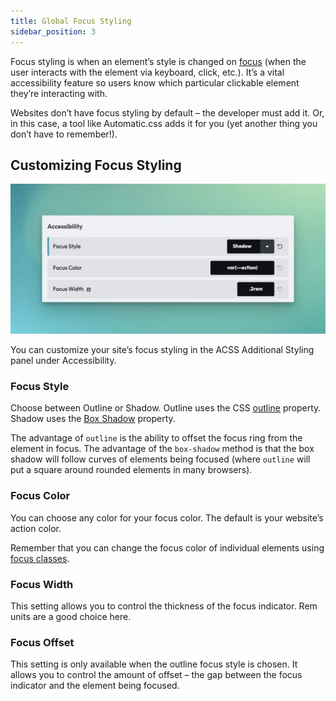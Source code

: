 ```yaml
---
title: Global Focus Styling
sidebar_position: 3
---
```


Focus styling is when an element’s style is changed on [focus](https://developer.mozilla.org/en-US/docs/Web/CSS/:focus) (when the user interacts with the element via keyboard, click, etc.). It’s a vital accessibility feature so users know which particular clickable element they’re interacting with.

Websites don’t have focus styling by default – the developer must add it. Or, in this case, a tool like Automatic.css adds it for you (yet another thing you don’t have to remember!).

## Customizing Focus Styling

![ACSS Focus Styling Panel](img/CleanShot-2023-08-15-at-09.34.12@2x-1024x487.webp)

You can customize your site’s focus styling in the ACSS Additional Styling panel under Accessibility.

### Focus Style

Choose between Outline or Shadow. Outline uses the CSS [outline](https://developer.mozilla.org/en-US/docs/Web/CSS/outline) property. Shadow uses the [Box Shadow](https://developer.mozilla.org/en-US/docs/Web/CSS/box-shadow) property.

The advantage of `outline` is the ability to offset the focus ring from the element in focus. The advantage of the `box-shadow` method is that the box shadow will follow curves of elements being focused (where `outline` will put a square around rounded elements in many browsers).

### Focus Color

You can choose any color for your focus color. The default is your website’s action color.

Remember that you can change the focus color of individual elements using [focus classes](focus-classes.md).

### Focus Width

This setting allows you to control the thickness of the focus indicator. Rem units are a good choice here.

### Focus Offset

This setting is only available when the outline focus style is chosen. It allows you to control the amount of offset – the gap between the focus indicator and the element being focused.
